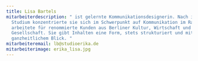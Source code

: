 ```yaml
---
title: Lisa Bartels
mitarbeiterdescription: " ist gelernte Kommunikationsdesignerin. Nach ihrem
  Studium konzentrierte sie sich im Schwerpunkt auf Kommunikation im Raum und
  arbeitete für renommierte Kunden aus Berliner Kultur, Wirtschaft und
  Gesellschaft. Sie gibt Inhalten eine Form, stets strukturiert und mit
  ganzheitlichem Blick. "
mitarbeiteremail: lb@studioerika.de
mitarbeiterimage: erika_lisa.jpg
---
```

